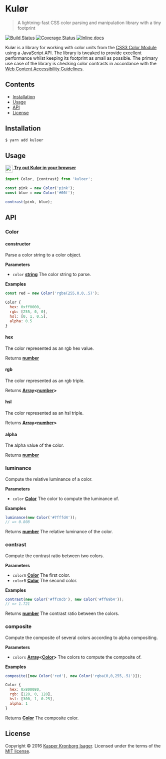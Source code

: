 # Kulør

> A lightning-fast CSS color parsing and manipulation library with a tiny footprint

[![Build Status](https://travis-ci.org/kasperisager/kuloer.svg?branch=master)](https://travis-ci.org/kasperisager/kuloer) [![Coverage Status](https://coveralls.io/repos/github/kasperisager/kuloer/badge.svg?branch=master)](https://coveralls.io/github/kasperisager/kuloer?branch=master) [![Inline docs](http://inch-ci.org/github/kasperisager/kuloer.svg?branch=master)](http://inch-ci.org/github/kasperisager/kuloer)

Kulør is a library for working with color units from the [CSS3 Color Module](https://www.w3.org/TR/css3-color) using a JavaScript API. The library is tweaked to provide excellent performance whilst keeping its footprint as small as possible. The primary use case of the library is checking color contrasts in accordance with the [Web Content Accessibility Guidelines](https://www.w3.org/TR/2008/REC-WCAG20-20081211/#contrast-ratiodef).

## Contents

-   [Installation](#installation)
-   [Usage](#usage)
-   [API](#api)
-   [License](#license)

## Installation

```sh
$ yarn add kuloer
```

## Usage

[<img src="https://www.npmjs.com/static/images/runkit.svg" width=24 align=top> __Try out Kulør in your browser__](https://runkit.com/npm/kuloer)

```js
import Color, {contrast} from 'kuloer';

const pink = new Color('pink');
const blue = new Color('#00f');

contrast(pink, blue);
```

## API

<!-- Generated by documentation.js. Update this documentation by updating the source code. -->

### Color

#### constructor

Parse a color string to a color object.

**Parameters**

-   `color` **[string](https://developer.mozilla.org/en-US/docs/Web/JavaScript/Reference/Global_Objects/String)** The color string to parse.

**Examples**

```javascript
const red = new Color('rgba(255,0,0,.5)');

Color {
  hex: 0xff0000,
  rgb: [255, 0, 0],
  hsl: [0, 1, 0.5],
  alpha: 0.5
}
```

#### hex

The color represented as an rgb hex value.

Returns **[number](https://developer.mozilla.org/en-US/docs/Web/JavaScript/Reference/Global_Objects/Number)** 

#### rgb

The color represented as an rgb triple.

Returns **[Array](https://developer.mozilla.org/en-US/docs/Web/JavaScript/Reference/Global_Objects/Array)&lt;[number](https://developer.mozilla.org/en-US/docs/Web/JavaScript/Reference/Global_Objects/Number)>** 

#### hsl

The color represented as an hsl triple.

Returns **[Array](https://developer.mozilla.org/en-US/docs/Web/JavaScript/Reference/Global_Objects/Array)&lt;[number](https://developer.mozilla.org/en-US/docs/Web/JavaScript/Reference/Global_Objects/Number)>** 

#### alpha

The alpha value of the color.

Returns **[number](https://developer.mozilla.org/en-US/docs/Web/JavaScript/Reference/Global_Objects/Number)** 

### luminance

Compute the relative luminance of a color.

**Parameters**

-   `color` **[Color](#color)** The color to compute the luminance of.

**Examples**

```javascript
luminance(new Color('#7fffd4'));
// => 0.808
```

Returns **[number](https://developer.mozilla.org/en-US/docs/Web/JavaScript/Reference/Global_Objects/Number)** The relative luminance of the color.

### contrast

Compute the contrast ratio between two colors.

**Parameters**

-   `colorA` **[Color](#color)** The first color.
-   `colorB` **[Color](#color)** The second color.

**Examples**

```javascript
contrast(new Color('#ffc0cb'), new Color('#ff69b4'));
// => 1.721
```

Returns **[number](https://developer.mozilla.org/en-US/docs/Web/JavaScript/Reference/Global_Objects/Number)** The contrast ratio between the colors.

### composite

Compute the composite of several colors according to alpha compositing.

**Parameters**

-   `colors` **[Array](https://developer.mozilla.org/en-US/docs/Web/JavaScript/Reference/Global_Objects/Array)&lt;[Color](#color)>** The colors to compute the composite of.

**Examples**

```javascript
composite([new Color('red'), new Color('rgba(0,0,255,.5)')]);

Color {
  hex: 0x800080,
  rgb: [128, 0, 128],
  hsl: [300, 1, 0.25],
  alpha: 1
}
```

Returns **[Color](#color)** The composite color.

## License

Copyright © 2016 [Kasper Kronborg Isager](https://github.com/kasperisager). Licensed under the terms of the [MIT license](LICENSE.md).
